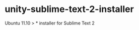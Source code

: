 unity-sublime-text-2-installer
==============================

Ubuntu 11.10 > * installer for Sublime Text 2